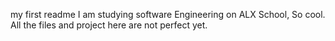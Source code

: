 my first readme
I am studying software Engineering on ALX School, So cool.
All the files and project here are not perfect yet.
